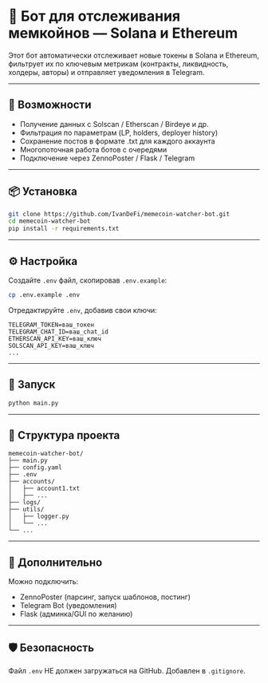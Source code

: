 # 🧠 Бот для отслеживания мемкойнов — Solana и Ethereum

Этот бот автоматически отслеживает новые токены в Solana и Ethereum, фильтрует их по ключевым метрикам (контракты, ликвидность, холдеры, авторы) и отправляет уведомления в Telegram.

---

## 🚀 Возможности

- Получение данных с Solscan / Etherscan / Birdeye и др.
- Фильтрация по параметрам (LP, holders, deployer history)
- Сохранение постов в формате .txt для каждого аккаунта
- Многопоточная работа ботов с очередями
- Подключение через ZennoPoster / Flask / Telegram

---

## 📦 Установка

```bash
git clone https://github.com/IvanDeFi/memecoin-watcher-bot.git
cd memecoin-watcher-bot
pip install -r requirements.txt
```

---

## ⚙️ Настройка

Создайте `.env` файл, скопировав `.env.example`:

```bash
cp .env.example .env
```

Отредактируйте `.env`, добавив свои ключи:

```env
TELEGRAM_TOKEN=ваш_токен
TELEGRAM_CHAT_ID=ваш_chat_id
ETHERSCAN_API_KEY=ваш_ключ
SOLSCAN_API_KEY=ваш_ключ
...
```

---

## 🧪 Запуск

```bash
python main.py
```

---

## 📁 Структура проекта

```
memecoin-watcher-bot/
├── main.py
├── config.yaml
├── .env
├── accounts/
│   ├── account1.txt
│   ├── ...
├── logs/
├── utils/
│   ├── logger.py
│   └── ...
└── ...
```

---

## 💬 Дополнительно

Можно подключить:
- ZennoPoster (парсинг, запуск шаблонов, постинг)
- Telegram Bot (уведомления)
- Flask (админка/GUI по желанию)

---

## 🛡 Безопасность

Файл `.env` НЕ должен загружаться на GitHub. Добавлен в `.gitignore`.
